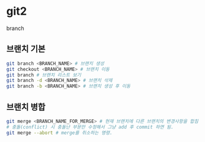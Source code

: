 # git2
branch

## 브랜치 기본
``` bash
git branch <BRANCH_NAME> # 브랜치 생성
git checkout <BRANCH_NAME> # 브랜치 이동
git branch # 브랜치 리스트 보기
git branch -d <BRANCH_NAME> # 브랜치 삭제
git branch -b <BRANCH_NAME> # 브랜치 생성 후 이동 

```

## 브랜치 병합
``` bash
git merge <BRANCH_NAME_FOR_MERGE> # 현재 브랜치에 다른 브랜치의 변경사항을 합침
# 충돌(conflict) 시 충돌난 부분만 수정해서 그냥 add 후 commit 하면 됨.
git merge --abort # merge를 취소하는 명령. 
```

